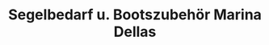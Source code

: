 ---
title: "Segelbedarf u. Bootszubehör Marina Dellas"
url: /oldenburg/segelbedarf-u-bootszubehoer-marina-dellas/
shop: Boot
---